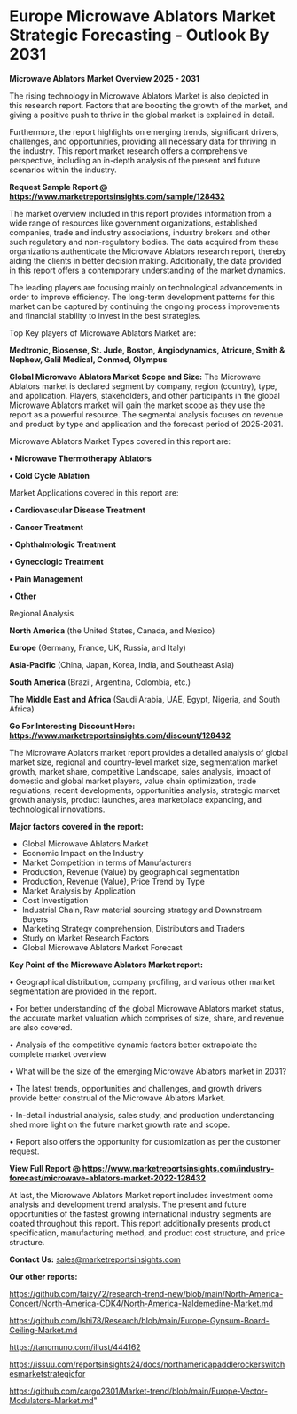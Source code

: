  # Europe Microwave Ablators Market Strategic Forecasting - Outlook By 2031

<Strong> Microwave Ablators Market Overview 2025 - 2031</strong>

The rising technology in Microwave Ablators Market is also depicted in this research report. Factors that are boosting the growth of the market, and giving a positive push to thrive in the global market is explained in detail.

Furthermore, the report highlights on emerging trends, significant drivers, challenges, and opportunities, providing all necessary data for thriving in the industry. This report market research offers a comprehensive perspective, including an in-depth analysis of the present and future scenarios within the industry.

<strong>Request Sample Report @ <a href=https://www.marketreportsinsights.com/sample/128432>https://www.marketreportsinsights.com/sample/128432</a></strong>

The market overview included in this report provides information from a wide range of resources like government organizations, established companies, trade and industry associations, industry brokers and other such regulatory and non-regulatory bodies. The data acquired from these organizations authenticate the Microwave Ablators research report, thereby aiding the clients in better decision making. Additionally, the data provided in this report offers a contemporary understanding of the market dynamics.

The leading players are focusing mainly on technological advancements in order to improve efficiency. The long-term development patterns for this market can be captured by continuing the ongoing process improvements and financial stability to invest in the best strategies.

Top Key players of Microwave Ablators Market are:

<strong>Medtronic, Biosense, St. Jude, Boston, Angiodynamics, Atricure, Smith & Nephew, Galil Medical, Conmed, Olympus</strong>

<strong><b>Global Microwave Ablators Market Scope and Size:</b></strong>
The Microwave Ablators market is declared segment by company, region (country), type, and application. Players, stakeholders, and other participants in the global Microwave Ablators market will gain the market scope as they use the report as a powerful resource. The segmental analysis focuses on revenue and product by type and application and the forecast period of 2025-2031.

Microwave Ablators Market Types covered in this report are:

<strong>• Microwave Thermotherapy Ablators

• Cold Cycle Ablation</strong>

Market Applications covered in this report are:

<strong>• Cardiovascular Disease Treatment

• Cancer Treatment

• Ophthalmologic Treatment

• Gynecologic Treatment

• Pain Management

• Other</strong> 

Regional Analysis

<strong>North America</strong> (the United States, Canada, and Mexico)

<strong>Europe</strong> (Germany, France, UK, Russia, and Italy)

<strong>Asia-Pacific</strong> (China, Japan, Korea, India, and Southeast Asia)

<strong>South America</strong> (Brazil, Argentina, Colombia, etc.)

<strong>The Middle East and Africa</strong> (Saudi Arabia, UAE, Egypt, Nigeria, and South Africa)

<strong>Go For Interesting Discount Here: <a href=https://www.marketreportsinsights.com/discount/128432>https://www.marketreportsinsights.com/discount/128432</a></strong>

The Microwave Ablators market report provides a detailed analysis of global market size, regional and country-level market size, segmentation market growth, market share, competitive Landscape, sales analysis, impact of domestic and global market players, value chain optimization, trade regulations, recent developments, opportunities analysis, strategic market growth analysis, product launches, area marketplace expanding, and technological innovations.

<strong><b>Major factors covered in the report:</b></strong>
<ul>
  <li>Global Microwave Ablators Market </li>
  <li>Economic Impact on the Industry</li>
  <li>Market Competition in terms of Manufacturers</li>
  <li>Production, Revenue (Value) by geographical segmentation</li>
  <li>Production, Revenue (Value), Price Trend by Type</li>
  <li>Market Analysis by Application</li>
  <li>Cost Investigation</li>
  <li>Industrial Chain, Raw material sourcing strategy and Downstream Buyers</li>
  <li>Marketing Strategy comprehension, Distributors and Traders</li>
  <li>Study on Market Research Factors</li>
  <li>Global Microwave Ablators Market Forecast</li>
</ul>

<strong><b>Key Point of the Microwave Ablators Market report:</b></strong>

• Geographical distribution, company profiling, and various other market segmentation are provided in the report.

• For better understanding of the global Microwave Ablators market status, the accurate market valuation which comprises of size, share, and revenue are also covered.

• Analysis of the competitive dynamic factors better extrapolate the complete market overview

• What will be the size of the emerging Microwave Ablators market in 2031?

• The latest trends, opportunities and challenges, and growth drivers provide better construal of the Microwave Ablators Market.

• In-detail industrial analysis, sales study, and production understanding shed more light on the future market growth rate and scope.

• Report also offers the opportunity for customization as per the customer request.

<strong><b>View Full Report @ <a href=https://www.marketreportsinsights.com/industry-forecast/microwave-ablators-market-2022-128432>https://www.marketreportsinsights.com/industry-forecast/microwave-ablators-market-2022-128432</a></b></strong>


At last, the Microwave Ablators Market report includes investment come analysis and development trend analysis. The present and future opportunities of the fastest growing international industry segments are coated throughout this report. This report additionally presents product specification, manufacturing method, and product cost structure, and price structure.

<strong>Contact Us:</strong>
sales@marketreportsinsights.com

<strong>Our other reports:</strong>

<a href=https://github.com/faizy72/research-trend-new/blob/main/North-America-Concert/North-America-CDK4/North-America-Naldemedine-Market.md>https://github.com/faizy72/research-trend-new/blob/main/North-America-Concert/North-America-CDK4/North-America-Naldemedine-Market.md</a>

<a href=https://github.com/Ishi78/Research/blob/main/Europe-Gypsum-Board-Ceiling-Market.md>https://github.com/Ishi78/Research/blob/main/Europe-Gypsum-Board-Ceiling-Market.md</a>

<a href=https://tanomuno.com/illust/444162>https://tanomuno.com/illust/444162</a>

<a href=https://issuu.com/reportsinsights24/docs/northamericapaddlerockerswitchesmarketstrategicfor>https://issuu.com/reportsinsights24/docs/northamericapaddlerockerswitchesmarketstrategicfor</a>

<a href=https://github.com/cargo2301/Market-trend/blob/main/Europe-Vector-Modulators-Market.md>https://github.com/cargo2301/Market-trend/blob/main/Europe-Vector-Modulators-Market.md</a>"
